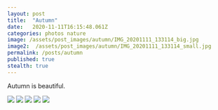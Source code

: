 ```yaml
---
layout: post
title:  "Autumn"
date:   2020-11-11T16:15:48.061Z
categories: photos nature
image: /assets/post_images/autumn/IMG_20201111_133114_big.jpg
image2:  /assets/post_images/autumn/IMG_20201111_133114_small.jpg
permalink: /posts/autumn
published: true
stealth: true
---
```


Autumn is beautiful.

![](/prettydamnhot/assets/post_images/autumn/IMG_20201111_114027_pub.jpg)
![](/prettydamnhot/assets/post_images/autumn/IMG_20201111_120034_pub.jpg)
![](/prettydamnhot/assets/post_images/autumn/IMG_20201111_120951_pub.jpg)
![](/prettydamnhot/assets/post_images/autumn/IMG_20201111_115930_pub.jpg)
![](/prettydamnhot/assets/post_images/autumn/IMG_20201111_121118_pub.jpg)
